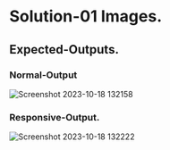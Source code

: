 # Solution-01 Images.
## Expected-Outputs.
### Normal-Output
![Screenshot 2023-10-18 132158](https://github.com/Khush0031/pw-skills-full-stack-web-dev-assignment-solution/assets/121889921/1effdc8a-d16c-4e6b-84f6-9940d01c898d)  
### Responsive-Output.
![Screenshot 2023-10-18 132222](https://github.com/Khush0031/pw-skills-full-stack-web-dev-assignment-solution/assets/121889921/8d5e88a0-329c-4d3c-a302-a9a97e33d461)
